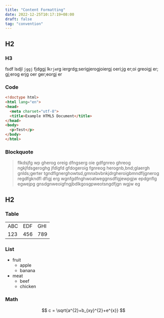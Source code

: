 ```yaml
---
title: "Content Formatting"
date: 2022-12-25T10:17:19+08:00
draft: false
tag: "convention"
---
```

## H2

### H3

fsdf lsdjl `jggj` fjdggj lk`rje`rg iergrdg;serigjerogjoiergj oeri;jg er;oi greoigj er; gj;erog erjg oer ger;eorgj er

### Code

```html
<!doctype html>
<html lang="en">
<head>
  <meta charset="utf-8">
  <title>Example HTML5 Document</title>
</head>
<body>
  <p>Test</p>
</body>
</html>

```

### Blockquote

> flkdsjfg wp gherog oreig dfngserg oie gdfgnreo ghreog ngkjfdsgeroghg jfdlgfd gfdogeroig fgnreog herognb,bnd;glaergh gnlds;gerter tgndflgnerghowtsd,gmnxbvbnkjdrgheroigbmndfljgnerog regdfgkndfl dfigj erg wgnfgdfnghwoatweggnsdflgjewpgjw epdgnflg egwejpg gnsdgnweoigfngjbdlkgosgpweotsngdfjgn wgjw eg

## H2

### Table

| | | |
| --- | --- | --- |
| ABC | EDF | GHI |
| 123 | 456 | 789 |

### List

- fruit
    - apple
    - banana
- meat
    - beef
    - chicken
    
### Math

$$
c = \sqrt{a^{2}+b_{xy}^{2}+e^{x}}
$$